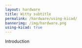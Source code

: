 ```yaml
---
layout: hardware
title: Witty subtitle 
permalink: /hardware/using-kicad/
bannerimg: /img/hardware.png
using-kicad: true
---
```


Introduction
